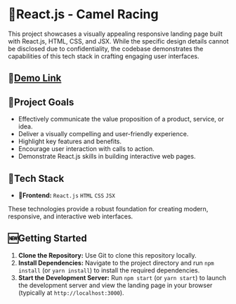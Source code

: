 # 🤠React.js - Camel Racing

This project showcases a visually appealing responsive landing page built with React.js, HTML, CSS, and JSX. While the specific design details cannot be disclosed due to confidentiality, the codebase demonstrates the capabilities of this tech stack in crafting engaging user interfaces.

## 👀[Demo Link](https://meta-camel.netlify.app/)

## 🎯Project Goals

*  Effectively communicate the value proposition of a product, service, or idea.
*  Deliver a visually compelling and user-friendly experience.
*  Highlight key features and benefits.
*  Encourage user interaction with calls to action.
*  Demonstrate React.js skills in building interactive web pages.

## 🧰Tech Stack

* 📲**Frontend:** `React.js` `HTML` `CSS` `JSX`

These technologies provide a robust foundation for creating modern, responsive, and interactive web interfaces.

## 🆕Getting Started

1. **Clone the Repository:** Use Git to clone this repository locally.
2. **Install Dependencies:** Navigate to the project directory and run `npm install` (or `yarn install`) to install the required dependencies.
3. **Start the Development Server:** Run `npm start` (or `yarn start`) to launch the development server and view the landing page in your browser (typically at `http://localhost:3000`).
